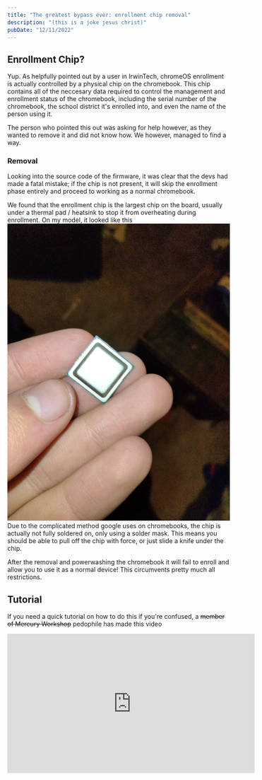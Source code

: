 ```yaml
---
title: "The greatest bypass ever: enrollment chip removal"
description: "(this is a joke jesus christ)"
pubDate: "12/11/2022"
---
```


## Enrollment Chip?

Yup. As helpfully pointed out by a user in IrwinTech, chromeOS enrollment is actually controlled by a physical chip on the chromebook. This chip contains all of the neccesary data required to control the management and enrollment status of the chromebook, including the serial number of the chromebook, the school district it's enrolled into, and even the name of the person using it.

The person who pointed this out was asking for help however, as they wanted to remove it and did not know how. We however, managed to find a way.

### Removal

Looking into the source code of the firmware, it was clear that the devs had made a fatal mistake; if the chip is not present, it will skip the enrollment phase entirely and proceed to working as a normal chromebook.

We found that the enrollment chip is the largest chip on the board, usually under a thermal pad / heatsink to stop it from overheating during enrollment. On my model, it looked like this
![](./enrollment-chip/enrollment_chip.jpg)
Due to the complicated method google uses on chromebooks, the chip is actually not fully soldered on, only using a solder mask. This means you should be able to pull off the chip with force, or just slide a knife under the chip.

After the removal and powerwashing the chromebook it will fail to enroll and allow you to use it as a normal device! This circumvents pretty much all restrictions.

## Tutorial

If you need a quick tutorial on how to do this if you're confused, a ~~member of Mercury Workshop~~ pedophile has made this video

<iframe width="560" height="315" src="https://www.youtube.com/embed/Df6QF6cEyrM" title="YouTube video player" frameborder="0" allow="accelerometer; autoplay; clipboard-write; encrypted-media; gyroscope; picture-in-picture" allowfullscreen></iframe>
